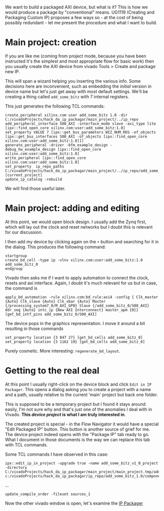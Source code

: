 We want to build a packaged AXI device, but what is it?
This is how we would produce a package by "conventional" means.
UG1119 (Creating and Packaging Custom IP) proposes a few ways so - at the cost of being possibly redundant - let me present the procedure and what I want to build.

# Main project: creation
If you are like me (coming from project mode, because you have been instructed it's the simplest and most appropriate flow for basic work)
then you usually create the AXI device from vivado Tools > Create and package new IP.

This will span a wizard helping you inserting the various info. Some decisions here are inconvenient, such as embedding the *initial* version in device name but let's just get away with most default settings. We'll be creating a thing called `add_some_bitz` with 7 internal registers.

This just generates the following TCL commands:

```
create_peripheral xilinx.com user add_some_bitz 1.0 -dir C:/vivadoProjects/hack_da_ip_packagar/main_project/../ip_repo
add_peripheral_interface S00_AXI -interface_mode slave -axi_type lite [ipx::find_open_core xilinx.com:user:add_some_bitz:1.0]
set_property VALUE 7 [ipx::get_bus_parameters WIZ_NUM_REG -of_objects [ipx::get_bus_interfaces S00_AXI -of_objects [ipx::find_open_core xilinx.com:user:add_some_bitz:1.0]]]
generate_peripheral -driver -bfm_example_design -debug_hw_example_design [ipx::find_open_core xilinx.com:user:add_some_bitz:1.0]
write_peripheral [ipx::find_open_core xilinx.com:user:add_some_bitz:1.0]
set_property  ip_repo_paths  C:/vivadoProjects/hack_da_ip_packagar/main_project/../ip_repo/add_some_bitz_1.0 [current_project]
update_ip_catalog -rebuild
```

We will find those useful later.

# Main project: adding and editing

At this point, we would open block design. I usually add the Zynq first, which will lay out the clock and reset networks but I doubt this is relevant for our discussion.

I then add my device by clicking again on the `+` button and searching for it in the dialog. This produces the following command:

```
startgroup
create_bd_cell -type ip -vlnv xilinx.com:user:add_some_bitz:1.0 add_some_bitz_0
endgroup
```

Vivado then asks me if I want to apply automation to connect the clock, resets and axi interface. Again, I doubt it's much relevant for us but in case, the command is

```
apply_bd_automation -rule xilinx.com:bd_rule:axi4 -config { Clk_master {Auto} Clk_slave {Auto} Clk_xbar {Auto} Master {/processing_system7_0/M_AXI_GP0} Slave {/add_some_bitz_0/S00_AXI} ddr_seg {Auto} intc_ip {New AXI Interconnect} master_apm {0}}  [get_bd_intf_pins add_some_bitz_0/S00_AXI]
```

The device pops in the graphics representation. I move it around a bit resulting in those commands

```
set_property location {3 847 27} [get_bd_cells add_some_bitz_0]
set_property location {3 1162 19} [get_bd_cells add_some_bitz_0]
```

Purely cosmetic. More interesting: `regenerate_bd_layout`.

# Getting to the real deal

At this point I usually right-click on the device block and click `Edit in IP Packager`. This opens a dialog asking you to create a project with a name and a path, usually relative to the current 'main' project but back one folder.

This is supposed to be a temporary project but I found it stays around easily, I'm not sure why and that's just one of the anomalies I deal with in Vivado. **This *device project* is what I am truly interested in**.

The created project is special - in the Flow Navigator it would have a special "Edit Packaged IP" button. This button is another source of grief for me. The device project indeed opens with the "Package IP" tab ready to go. What I document in those documents is the way we can replace this tab with TCL commands.

Some TCL commands I have observed in this case:

```
ipx::edit_ip_in_project -upgrade true -name add_some_bitz_v1_0_project -directory C:/vivadoProjects/hack_da_ip_packagar/main_project/main_project.tmp/add_some_bitz_v1_0_project c:/vivadoProjects/hack_da_ip_packagar/ip_repo/add_some_bitz_1.0/component.xml
```

...

```
update_compile_order -fileset sources_1
```

Now the other vivado window is open, let's examine the [IP Packager](./ip-packager-panels.md)